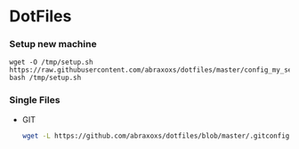 # DotFiles

### Setup new machine

```
wget -O /tmp/setup.sh https://raw.githubusercontent.com/abraxoxs/dotfiles/master/config_my_server.sh
bash /tmp/setup.sh
```

### Single Files

- GIT
  ```bash
  wget -L https://github.com/abraxoxs/dotfiles/blob/master/.gitconfig
  ```


